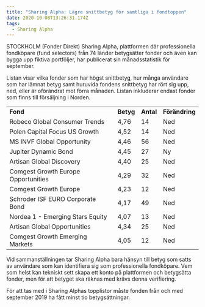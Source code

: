 ```yaml
---
title: "Sharing Alpha: Lägre snittbetyg för samtliga i fondtoppen"
date: 2020-10-08T13:26:31.174Z
tags:
  - Sharing Alpha
---
```

<!--StartFragment-->

STOCKHOLM (Fonder Direkt) Sharing Alpha, plattformen där professionella fondköpare (fund selectors) från 74 länder betygsätter fonder och även kan bygga upp fiktiva portföljer, har publicerat sin månadsstatistik för september.

Listan visar vilka fonder som har högst snittbetyg, hur många användare som har lämnat betyg samt huruvida fondens snittbetyg har rört sig upp, ned, eller är oförändrat mot förra månaden. Listan inkluderar endast fonder som finns till försäljning i Norden.

|                                     |           |           |                |
| ----------------------------------- | --------- | --------- | -------------- |
| **Fond**                            | **Betyg** | **Antal** | **Förändring** |
| Robeco Global Consumer Trends       | 4,76      | 14        | Ned            |
| Polen Capital Focus US Growth       | 4,52      | 14        | Ned            |
| MS INVF Global Opportunity          | 4,46      | 56        | Ned            |
| Jupiter Dynamic Bond                | 4,45      | 27        | Ny             |
| Artisan Global Discovery            | 4,40      | 25        | Ned            |
| Comgest Growth Europe Opportunities | 4,29      | 32        | Ned            |
| Comgest Growth Europe               | 4,23      | 12        | Ned            |
| Schroder ISF EURO Corporate Bond    | 4,17      | 49        | Ned            |
| Nordea 1 - Emerging Stars Equity    | 4,07      | 13        | Ned            |
| Artisan Global Opportunities        | 4,34      | 25        | Ned            |
| Comgest Growth Emerging Markets     | 4,05      | 12        | Ned            |

Vid sammanställningen tar Sharing Alpha bara hänsyn till betyg som satts av användare som kan identifiera sig som professionella fondköpare. Vem som helst kan tekniskt sett skapa ett konto på plattformen och betygsätta fonder, men för att betyget ska räknas med krävs denna verifiering.

För att tas med i Sharing Alphas topplistor måste fonden från och med september 2019 ha fått minst tio betygsättningar.

<!--EndFragment-->